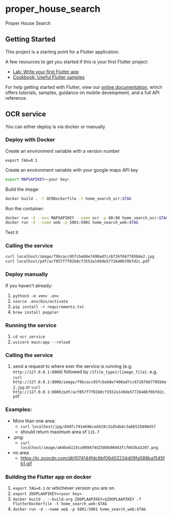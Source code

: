 # proper_house_search

Proper House Search

## Getting Started

This project is a starting point for a Flutter application.

A few resources to get you started if this is your first Flutter project:

- [Lab: Write your first Flutter app](https://flutter.dev/docs/get-started/codelab)
- [Cookbook: Useful Flutter samples](https://flutter.dev/docs/cookbook)

For help getting started with Flutter, view our
[online documentation](https://flutter.dev/docs), which offers tutorials,
samples, guidance on mobile development, and a full API reference.


## OCR service

You can either deploy is via docker or manually

### Deploy with Docker

Create an environment variable with a version number
```
export TAG=0.1
```

Create an environment variable with your google maps API key
```bash
export MAPSAPIKEY=<your key>
```

Build the image:
```bash
docker build . -f OCRDockerfile -t home_search_ocr:$TAG
```

Run the container:
```bash
docker run -d --env MAPSAPIKEY --name ocr -p 80:80 home_search_ocr:$TAG
docker run -d --name web -p 5001:5001 home_search_web:$TAG
```

Test it
### Calling the service

```bash
curl localhost/image/f9bcacc95fcbeb8e7490ad7cc6726f667785b6e2.jpg
curl localhost/pdf/acf057f7f02b0cf3552e149de5772640bf0bfd2c.pdf
```


### Deploy manually

If you haven't already:

1. `python3 -m venv .env`
1. `source .env/bin/activate`
1. `pip install -r requirements.txt`
1. `brew install poppler`

### Running the service

1. `cd ocr_service`
1. `uvicorn main:app --reload`

### Calling the service

1. send a request to where ever the service is running (e.g. `http://127.0.0.1:8000`) followed by `/{file_type}/{image_file}`.
   e.g. `curl http://127.0.0.1:8000/image/f9bcacc95fcbeb8e7490ad7cc6726f667785b6e2.jpg` or
   `curl http://127.0.0.1:8000/pdf/acf057f7f02b0cf3552e149de5772640bf0bfd2c.pdf`

### Examples:
- More than one area:
  - `curl localhost/jpg/d9dfc791e696ced419c31d54b4c3a66535098457`
  - should return maximum area of `115.7`
- .png:
  - `curl localhost/image/a64beb115ca989474d2589b96043fcf663ba3207.png`
- no area
  - https://lc.zoocdn.com/db1074144fdc6bf06d02224d09fa588ba1545fb1.gif


### Building the Flutter app on docker

1. `export TAG=0.1` or whichever version you are on
1. `export ZOOPLAAPIKEY=<your key>`
1. `docker build . --build-arg ZOOPLAAPIKEY=$ZOOPLAAPIKEY -f FlutterDockerfile -t home_search_web:$TAG`
1. `docker run -d --name web -p 5001:5001 home_search_web:$TAG`